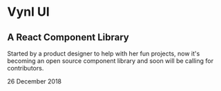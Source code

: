 
# Vynl UI 
## A React Component Library

Started by a product designer to help with her fun projects, now it's becoming an open source component library and soon will be calling for contributors.

26 December 2018

